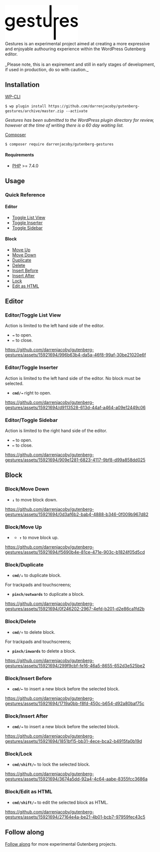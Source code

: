 <br />
<img src=".github/logo.svg?sanitize=true">
<br />
Gestures is an experimental project aimed at creating a more expressive and enjoyable authouring experience within the WordPress Gutenberg editor.
<br /><br />
_Please note, this is an expirement and still in early stages of development, if used in production, do so with caution._

## Installation

[WP-CLI](http://wp-cli.org/)

```shell
$ wp plugin install https://github.com/darrenjacoby/gutenberg-gestures/archive/master.zip --activate
```

_Gestures has been submitted to the WordPress plugin directory for review, however at the time of writing there is a 60 day waiting list._

[Composer](https://getcomposer.org/)

```shell
$ composer require darrenjacoby/gutenberg-gestures
```

#### Requirements

- [PHP](http://php.net/manual/en/install.php) >= 7.4.0

## Usage

### Quick Reference

#### Editor

- [Toggle List View](#editor-list-view)
- [Toggle Inserter](#editor-inserter)
- [Toggle Sidebar](#editor-sidebar)

#### Block

- [Move Up](#block-move-up)
- [Move Down](#block-move-down)
- [Duplicate](#block-duplicate)
- [Delete](#block-delete)
- [Insert Before](#block-insert-before)
- [Insert After](#block-insert-after)
- [Lock](#block-lock)
- [Edit as HTML](#block-edit-as-html)

## Editor

### <span id="editor-list-view">Editor/Toggle List View</span>

Action is limited to the left hand side of the editor.

- **`→`** to open.
- **`←`** to close.

https://github.com/darrenjacoby/gutenberg-gestures/assets/15921694/996b63b4-da5a-46f8-99af-30be21020e6f

### <span id="editor-inserter">Editor/Toggle Inserter</span>

Action is limited to the left hand side of the editor. No block must be selected.

- **`cmd/→`** right to open.

https://github.com/darrenjacoby/gutenberg-gestures/assets/15921694/d9113528-613d-44af-a464-a09e12449c06

### <span id="editor-sidebar">Editor/Toggle Sidebar</span>

Action is limited to the right hand side of the editor.

- **`→`** to open.
- **`←`** to close.

https://github.com/darrenjacoby/gutenberg-gestures/assets/15921694/909e1281-6823-4117-9bf8-d99a858dd025

## Block

### <span id="block-move-up">Block/Move Down</span>

- **`↓`** to move block down.

https://github.com/darrenjacoby/gutenberg-gestures/assets/15921694/0d3af6b2-bab4-4888-b346-0f009b967d82

### <span id="block-move-down">Block/Move Up</span>

- - **`↑`** to move block up.

https://github.com/darrenjacoby/gutenberg-gestures/assets/15921694/f5690b4e-81ce-471e-903c-b1824f05d5cd

### <span id="block-duplicate">Block/Duplicate</span>

- **`cmd/↓`** to duplicate block.

For trackpads and touchscreens;

- **`pinch/outwards`** to duplicate a block.

https://github.com/darrenjacoby/gutenberg-gestures/assets/15921694/0f246202-2967-4efd-b201-d2e86ca1fd2b

### <span id="block-delete">Block/Delete</span>

- **`cmd/↑`** to delete block.

For trackpads and touchscreens;
- **`pinch/inwards`** to delete a block.

https://github.com/darrenjacoby/gutenberg-gestures/assets/15921694/299f9cbf-fe16-46a5-8655-652d3e525be2

### <span id="block-insert-before">Block/Insert Before</span>

- **`cmd/←`** to insert a new block before the selected block.

https://github.com/darrenjacoby/gutenberg-gestures/assets/15921694/1719a0bb-f8fd-450c-b654-d92a80baf75c

### <span id="block-insert-after">Block/Insert After</span>

- **`cmd/→`** to insert a new block before the selected block.

https://github.com/darrenjacoby/gutenberg-gestures/assets/15921694/1851bf15-bb31-4ece-bca2-b4915fa0b19d

### <span id="block-lock">Block/Lock</span>

- **`cmd/shift/←`** to lock the selected block.

https://github.com/darrenjacoby/gutenberg-gestures/assets/15921694/3674a5dd-92a4-4c64-aabe-8355fcc3686a

### <span id="block-edit-as-html">Block/Edit as HTML</span>

- **`cmd/shift/→`** to edit the selected block as HTML.

https://github.com/darrenjacoby/gutenberg-gestures/assets/15921694/27164e4a-be21-4b01-bcb7-97959fec43c5

## Follow along

[Follow along](https://twitter.com/withjacoby) for more experimental Gutenberg projects.
